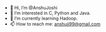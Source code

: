 - 👋 Hi, I’m @AnshuJoshi
- 👀 I’m interested in C, Python and Java.
- 🌱 I’m currently learning Hadoop.
- 📫 How to reach me: anshujj99@gmail.com


